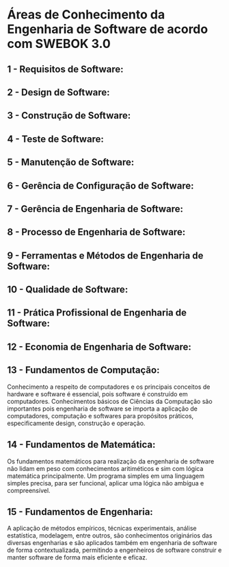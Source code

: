 ﻿# Áreas de Conhecimento da Engenharia de Software de acordo com SWEBOK 3.0

## 1 - Requisitos de Software:  

## 2 - Design de Software:  

## 3 - Construção de Software:  

## 4 - Teste de Software:  

## 5 - Manutenção de Software:  

## 6 - Gerência de Configuração de Software:  

## 7 - Gerência de Engenharia de Software:  

## 8 - Processo de Engenharia de Software:  

## 9 - Ferramentas e Métodos de Engenharia de Software:  

## 10 - Qualidade de Software:  

## 11 - Prática Profissional de Engenharia de Software:  

## 12 - Economia de Engenharia de Software:  

## 13 - Fundamentos de Computação:  

Conhecimento a respeito de computadores e os principais conceitos de hardware e software é essencial, pois software 
é construído em computadores. Conhecimentos básicos de Ciências da Computação são importantes pois engenharia de software 
se importa a aplicação de computadores, computação e softwares para propósitos práticos, especificamente design, construção e operação.

## 14 - Fundamentos de Matemática:  

Os fundamentos matemáticos para realização da engenharia de software não lidam em peso com conhecimentos aritiméticos e sim 
com lógica matemática principalmente. Um programa simples em uma linguagem simples precisa, para ser funcional, aplicar uma lógica 
não ambígua e compreensível.

## 15 - Fundamentos de Engenharia:  

A aplicação de métodos empíricos, técnicas experimentais, análise estatística, modelagem, entre outros, são conhecimentos originários 
das diversas engenharias e são aplicados também em engenharia de software de forma contextualizada, permitindo a engenheiros 
de software construir e manter software de forma mais eficiente e eficaz.




